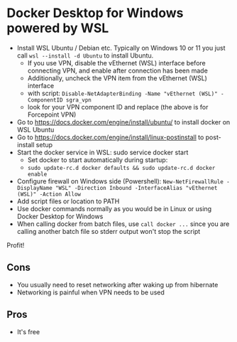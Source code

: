 # Docker Desktop for Windows powered by WSL

- Install WSL Ubuntu / Debian etc. Typically on Windows 10 or 11 you just call `wsl --install -d Ubuntu` to install Ubuntu.
  - If you use VPN, disable the vEthernet (WSL) interface before connecting VPN, and enable after connection has been made
  - Additionally, uncheck the VPN item from the vEthernet (WSL) interface
   - with script: `Disable-NetAdapterBinding -Name "vEthernet (WSL)" -ComponentID sgra_vpn`
  - look for your VPN component ID and replace (the above is for Forcepoint VPN)
- Go to <https://docs.docker.com/engine/install/ubuntu/> to install docker on WSL Ubuntu
- Go to <https://docs.docker.com/engine/install/linux-postinstall> to post-install setup
- Start the docker service in WSL: sudo service docker start
  - Set docker to start automatically during startup:
  - `sudo update-rc.d docker defaults && sudo update-rc.d docker enable`
- Configure firewall on Windows side (Powershell): `New-NetFirewallRule -DisplayName "WSL" -Direction Inbound -InterfaceAlias "vEthernet (WSL)" -Action Allow`
- Add script files or location to PATH
- Use docker commands normally as you would be in Linux or using Docker Desktop for Windows
- When calling docker from batch files, use `call docker ...` since you are calling another batch file so stderr output won't stop the script

Profit!

## Cons

- You usually need to reset networking after waking up from hibernate
- Networking is painful when VPN needs to be used

## Pros

- It's free
